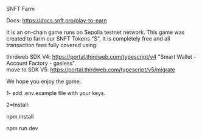 SNFT Farm

Docs: https://docs.snft.pro/play-to-earn

It is an on-chain game runs on Sepolia testnet network. 
This game was created to farm our SNFT Tokens "S", 
It is completely free and all transaction fees fully covered using:

thirdweb SDK V4: https://portal.thirdweb.com/typescript/v4
"Smart Wallet - Account Factory - gasless".  
move to  SDK V5:
https://portal.thirdweb.com/typescript/v5/migrate

We hope you enjoy the game. 


1-
add .env.example file with your keys.


2=Install:

npm install

npm run dev